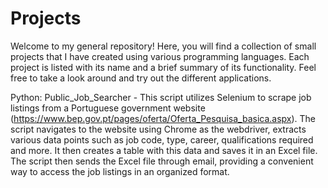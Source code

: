 # Projects
Welcome to my general repository! Here, you will find a collection of small projects that I have created using various programming languages. Each project is listed with its name and a brief summary of its functionality. Feel free to take a look around and try out the different applications.

Python:
Public_Job_Searcher - This script utilizes Selenium to scrape job listings from a Portuguese government website (https://www.bep.gov.pt/pages/oferta/Oferta_Pesquisa_basica.aspx). The script navigates to the website using Chrome as the webdriver, extracts various data points such as job code, type, career, qualifications required and more. It then creates a table with this data and saves it in an Excel file. The script then sends the Excel file through email, providing a convenient way to access the job listings in an organized format.

